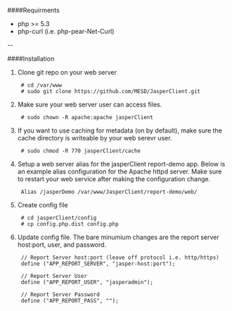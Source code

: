 ####Requirments
* php >= 5.3
* php-curl (i.e. php-pear-Net-Curl)

--    
 
####Installation

1. Clone git repo on your web server

        # cd /var/www
        # sudo git clone https://github.com/MESD/JasperClient.git
        

2. Make sure your web server user can access files.

        # sudo chown -R apache:apache jasperClient
        

3. If you want to use caching for metadata (on by default), make sure the cache directory is writeable by your web serevr user.

        # sudo chmod -R 770 jasperClient/cache
        
        
4. Setup a web server alias for the jasperClient report-demo app. Below is an example alias configuration for the Apache httpd server. Make sure to restart your web service after making the configuration change.

        Alias /jasperDemo /var/www/JasperClient/report-demo/web/
        
5. Create config file

        # cd jasperClient/config
        # cp config.php.dist config.php
        
        
6. Update config file. The bare minumium changes are the report server host:port, user, and password.

        // Report Server host:port (leave off protocol i.e. http/https)
        define ("APP_REPORT_SERVER", "jasper-host:port");
        
        // Report Server User
        define ("APP_REPORT_USER", "jasperadmin");
        
        // Report Server Password
        define ("APP_REPORT_PASS", "");
